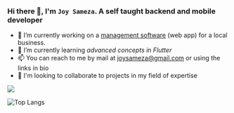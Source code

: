 ### Hi there 👋, I'm `Joy Sameza`. A self taught backend and mobile developer

- 🔭 I’m currently working on a [management software](https://github.com/Joy-sameza/Banane) (web app) for a local business.
- 🌱 I’m currently learning *advanced concepts in Flutter*
- 📫 You can reach to me by mail at joysameza@gmail.com or using the links in bio
- 👯 I'm looking to collaborate to projects in my field of expertise
<!-- - ⚡ Fun fact: ... -->
<!-- - 🤔 I’m looking for help with -->
<!-- - 💬 Ask me about ... -->

<!--
👋 Hi, I’m Yann Kamche, a self-taught Web Developer
👀 I’m interested in Web Development
🌱 I’m currently learning Frontend (ReactJs, NextJs, React Native and ThreeJs)
😉 Continuous Learner
💞️ I’m looking to collaborate on web dev projects
📫 How to reach me yannkamche@gmail.com
-->

<picture>
  <source
    srcset="https://github-readme-stats.vercel.app/api?username=Joy-sameza&show_icons=true&theme=dark&rank_icon=github"
    media="(prefers-color-scheme: dark)"
  />
  <source
    srcset="https://github-readme-stats.vercel.app/api?username=Joy-sameza&show_icons=true&rank_icon=github"
    media="(prefers-color-scheme: light)"
  />
  <img src="https://github-readme-stats.vercel.app/api?username=Joy-sameza&show_icons=true&rank_icon=github" />
</picture>


![Top Langs](https://github-readme-stats.vercel.app/api/top-langs/?username=Joy-sameza&size_weight=0.5&count_weight=0.5)
